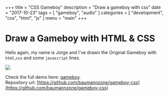 +++
title = "CSS Gameboy"
description = "Draw a gameboy with css"
date = "2017-10-23"
tags = [
    "gameboy",
    "audio"
]
categories = [
    "development",
    "css",
    "html",
    "js"
]
menu = "main"
+++

# Draw a Gameboy with HTML & CSS
Hello again, my name is Jorge and I've drawn the Original Gameboy with `html`,`css` and some `javascript` lines.  

<img class="" src="{{< image-path >}}/gameboy.gif"/>

Check the full demo here: [gameboy](https://baumannzone.github.io/gameboy-css/).  
Repository url: [https://github.com/baumannzone/gameboy-css](https://github.com/baumannzone/gameboy-css)

  
 